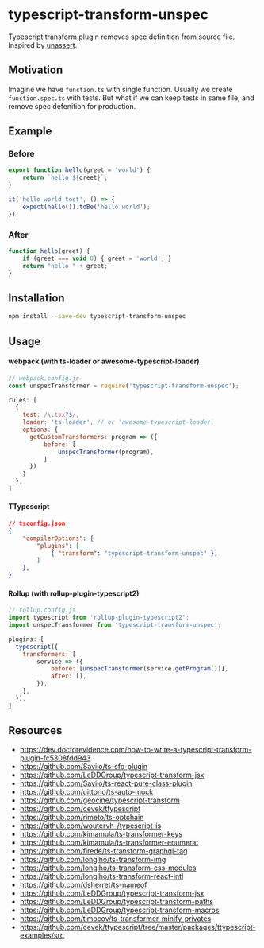 # typescript-transform-unspec
Typescript transform plugin removes spec definition from source file.  
Inspired by [unassert](https://github.com/unassert-js/unassert).

## Motivation
Imagine we have `function.ts` with single function. Usually we create `function.spec.ts` with tests.
But what if we can keep tests in same file, and remove spec defenition for production.

## Example

### Before
```ts
export function hello(greet = 'world') {
    return `hello ${greet}`;
}

it('hello world test', () => {
    expect(hello()).toBe('hello world');
});
```

### After
```js
function hello(greet) {
    if (greet === void 0) { greet = 'world'; }
    return "hello " + greet;
}
````

## Installation
```sh
npm install --save-dev typescript-transform-unspec
```

## Usage

#### webpack (with ts-loader or awesome-typescript-loader)
```js
// webpack.config.js
const unspecTransformer = require('typescript-transform-unspec');

rules: [
  {
    test: /\.tsx?$/,
    loader: 'ts-loader', // or 'awesome-typescript-loader'
    options: {
      getCustomTransformers: program => ({
          before: [
              unspecTransformer(program),
          ]
      })
    }
  },
]
```

#### TTypescript
```json
// tsconfig.json
{
    "compilerOptions": {
        "plugins": [
            { "transform": "typescript-transform-unspec" },
        ]
    },
}
```

#### Rollup (with rollup-plugin-typescript2)
```js
// rollup.config.js
import typescript from 'rollup-plugin-typescript2';
import unspecTransformer from 'typescript-transform-unspec';

plugins: [
  typescript({ 
    transformers: [
        service => ({ 
            before: [unspecTransformer(service.getProgram())],
            after: [],
        }),
    ],
  }),
]
```

## Resources
- https://dev.doctorevidence.com/how-to-write-a-typescript-transform-plugin-fc5308fdd943
- https://github.com/Saviio/ts-sfc-plugin
- https://github.com/LeDDGroup/typescript-transform-jsx
- https://github.com/Saviio/ts-react-pure-class-plugin
- https://github.com/uittorio/ts-auto-mock
- https://github.com/geocine/typescript-transform
- https://github.com/cevek/ttypescript
- https://github.com/rimeto/ts-optchain
- https://github.com/woutervh-/typescript-is
- https://github.com/kimamula/ts-transformer-keys
- https://github.com/kimamula/ts-transformer-enumerat
- https://github.com/firede/ts-transform-graphql-tag
- https://github.com/longlho/ts-transform-img
- https://github.com/longlho/ts-transform-css-modules
- https://github.com/longlho/ts-transform-react-intl
- https://github.com/dsherret/ts-nameof
- https://github.com/LeDDGroup/typescript-transform-jsx
- https://github.com/LeDDGroup/typescript-transform-paths
- https://github.com/LeDDGroup/typescript-transform-macros
- https://github.com/timocov/ts-transformer-minify-privates
- https://github.com/cevek/ttypescript/tree/master/packages/ttypescript-examples/src
